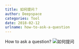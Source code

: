 ```yaml
---
title: 如何提问？
author: Deepspace
categories: Tool
date: 2018-02-12
urlname: how-to-ask-a-question
---
```


<!-- ## 如何提问？ -->

How to ask a question?
![如何提问](https://deepspace.coding.net/p/personal-blog/d/ImageHosting/git/raw/master/Tools/howtoask.png)

<!-- more -->
